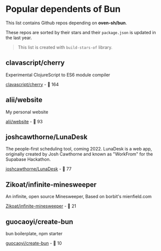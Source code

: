 # Popular dependents of **Bun**

This list contains Github repos depending on **oven-sh/bun**. 

These repos are sorted by their stars and their `package.json` is updated in the last year.

> This list is created with `build-stars-of` library.

## clavascript/cherry

Experimental ClojureScript to ES6 module compiler

[clavascript/cherry](https://github.com/clavascript/cherry) - 🌟 164

## alii/website

My personal website

[alii/website](https://github.com/alii/website) - 🌟 93

## joshcawthorne/LunaDesk

The people-first scheduling tool, coming 2022. LunaDesk is a web app, originally created by Josh Cawthorne and known as "WorkFrom" for the Supabase Hackathon.

[joshcawthorne/LunaDesk](https://github.com/joshcawthorne/LunaDesk) - 🌟 77

## Zikoat/infinite-minesweeper

An infinite, open source Minesweeper, Based on borbit's mienfield.com

[Zikoat/infinite-minesweeper](https://github.com/Zikoat/infinite-minesweeper) - 🌟 21

## guocaoyi/create-bun

bun boilerplate, npm starter

[guocaoyi/create-bun](https://github.com/guocaoyi/create-bun) - 🌟 10